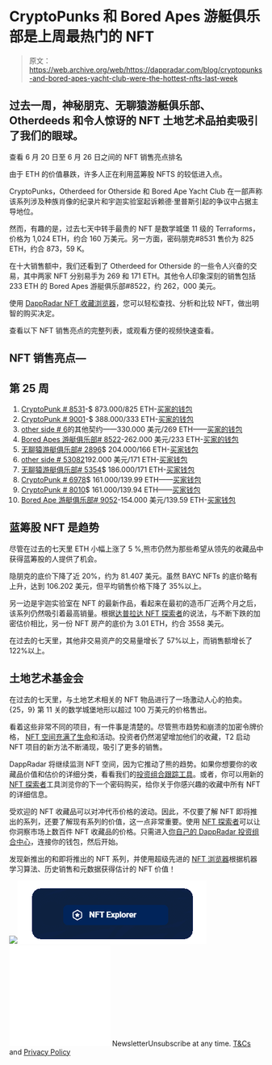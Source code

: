 # CryptoPunks 和 Bored Apes 游艇俱乐部是上周最热门的 NFT

> 原文：<https://web.archive.org/web/https://dappradar.com/blog/cryptopunks-and-bored-apes-yacht-club-were-the-hottest-nfts-last-week>

## 过去一周，神秘朋克、无聊猿游艇俱乐部、Otherdeeds 和令人惊讶的 NFT 土地艺术品拍卖吸引了我们的眼球。

查看 6 月 20 日至 6 月 26 日之间的 NFT 销售亮点排名

由于 ETH 的价值暴跌，许多人正在利用蓝筹股 NFTS 的较低进入点。

CryptoPunks，Otherdeed for Otherside 和 Bored Ape Yacht Club 在一部声称该系列涉及种族肖像的纪录片和宇迦实验室起诉赖德·里普斯引起的争议中占据主导地位。

然而，有趣的是，过去七天中转手最贵的 NFT 是数学城堡 11 级的 Terraforms，价格为 1,024 ETH，约合 160 万美元。另一方面，密码朋克#8531 售价为 825 ETH，约合 873，59 K。

在十大销售额中，我们还看到了 Otherdeed for Otherside 的一些令人兴奋的交易，其中两家 NFT 分别易手为 269 和 171 ETH。其他令人印象深刻的销售包括 233 ETH 的 Bored Apes 游艇俱乐部#8522，约 262，000 美元。

使用 [DappRadar NFT 收藏浏览器](https://web.archive.org/web/20220813161737/https://dappradar.com/hub/nft-explorer)，您可以轻松查找、分析和比较 NFT，做出明智的购买决定。

查看以下 NFT 销售亮点的完整列表，或观看方便的视频快速查看。

## **NFT 销售亮点—**

## **第 25 周**

1.  [CryptoPunk # 8531](https://web.archive.org/web/20220813161737/https://dappradar.com/hub/assets/eth/0xb47e3cd837ddf8e4c57f05d70ab865de6e193bbb/8531)-$ 873.000/825 ETH-[买家的钱包](https://web.archive.org/web/20220813161737/https://dappradar.com/hub/wallet/eth/0x18f2368ab4816dd390e894a9a5b14a5e6dabf88c?utm_source=rankings&utm_medium=nft&utm_campaign=nft_sales)
2.  [CryptoPunk # 9001](https://web.archive.org/web/20220813161737/https://dappradar.com/hub/assets/eth/0xb47e3cd837ddf8e4c57f05d70ab865de6e193bbb/9001)-$ 388.000/333 ETH-[买家的钱包](https://web.archive.org/web/20220813161737/https://dappradar.com/hub/wallet/eth/0x1b545421e9f738ce81478e2f66a57176d7ba27e5?utm_source=rankings&utm_medium=nft&utm_campaign=nft_sales)
3.  [other side # 6](https://web.archive.org/web/20220813161737/https://dappradar.com/hub/assets/eth/0x34d85c9cdeb23fa97cb08333b511ac86e1c4e258/6)的其他契约——330.000 美元/269 ETH——[买家的钱包](https://web.archive.org/web/20220813161737/https://dappradar.com/hub/wallet/eth/0x492756f268731985b633bd628f0ba2fd857b6007?utm_source=rankings&utm_medium=nft&utm_campaign=nft_sales)
4.  [Bored Apes 游艇俱乐部# 8522](https://web.archive.org/web/20220813161737/https://dappradar.com/hub/assets/eth/0xbc4ca0eda7647a8ab7c2061c2e118a18a936f13d/8522)-262.000 美元/233 ETH-[买家的钱包](https://web.archive.org/web/20220813161737/https://dappradar.com/hub/wallet/eth/0x492756f268731985b633bd628f0ba2fd857b6007?utm_source=rankings&utm_medium=nft&utm_campaign=nft_sales)
5.  [无聊猿游艇俱乐部# 2896](https://web.archive.org/web/20220813161737/https://dappradar.com/hub/assets/eth/0xbc4ca0eda7647a8ab7c2061c2e118a18a936f13d/2896)$ 204.000/166 ETH-[买家钱包](https://web.archive.org/web/20220813161737/https://dappradar.com/hub/wallet/eth/0xd8585bb4ea2feeced1e22eeb6d81baca49e30335?utm_source=rankings&utm_medium=nft&utm_campaign=nft_sales)
6.  [other side # 53082](https://web.archive.org/web/20220813161737/https://dappradar.com/hub/assets/eth/0x34d85c9cdeb23fa97cb08333b511ac86e1c4e258/53082)192.000 美元/171 ETH-[买家钱包](https://web.archive.org/web/20220813161737/https://dappradar.com/hub/wallet/eth/0x492756f268731985b633bd628f0ba2fd857b6007?utm_source=rankings&utm_medium=nft&utm_campaign=nft_sales)
7.  [无聊猿游艇俱乐部# 5354](https://web.archive.org/web/20220813161737/https://dappradar.com/hub/assets/eth/0xbc4ca0eda7647a8ab7c2061c2e118a18a936f13d/5354)$ 186.000/171 ETH-[买家钱包](https://web.archive.org/web/20220813161737/https://dappradar.com/hub/wallet/eth/0xba19684206f2dd9dd8dc4ae671299afabe41318c?utm_source=rankings&utm_medium=nft&utm_campaign=nft_sales)
8.  [CryptoPunk # 6978](https://web.archive.org/web/20220813161737/https://dappradar.com/hub/assets/eth/0xb47e3cd837ddf8e4c57f05d70ab865de6e193bbb/6978)$ 161.000/139.99 ETH——[买家钱包](https://web.archive.org/web/20220813161737/https://dappradar.com/hub/wallet/eth/0x830ed8630c973d55f24615fd5493a51a1ffcf913?utm_source=rankings&utm_medium=nft&utm_campaign=nft_sales)
9.  [CryptoPunk # 8010](https://web.archive.org/web/20220813161737/https://dappradar.com/hub/assets/eth/0xb47e3cd837ddf8e4c57f05d70ab865de6e193bbb/8010)$ 161.000/139.94 ETH——[买家钱包](https://web.archive.org/web/20220813161737/https://dappradar.com/hub/wallet/eth/0xa02113a2ed51e82b05649709fbbd4232dc11244c?utm_source=rankings&utm_medium=nft&utm_campaign=nft_sales)
10.  [Bored Ape 游艇俱乐部# 9052](https://web.archive.org/web/20220813161737/https://dappradar.com/hub/assets/eth/0xbc4ca0eda7647a8ab7c2061c2e118a18a936f13d/9052)-154.000 美元/139.59 ETH-[买家钱包](https://web.archive.org/web/20220813161737/https://dappradar.com/hub/wallet/eth/0x90e00fc9f7e38a8b1e7739a2596e6ebe54126c2f?utm_source=rankings&utm_medium=nft&utm_campaign=nft_sales)

## 蓝筹股 NFT 是趋势

尽管在过去的七天里 ETH 小幅上涨了 5 %,熊市仍然为那些希望从领先的收藏品中获得蓝筹股的人提供了机会。

隐朋克的底价下降了近 20%，约为 81.407 美元。虽然 BAYC NFTs 的底价略有上升，达到 106.202 美元，但平均销售价格下降了 35%以上。

另一边是宇迦实验室在 NFT 的最新作品，看起来在最初的造币厂近两个月之后，该系列仍然吸引着最高销量。根据[达普拉达 NFT 探索者](https://web.archive.org/web/20220813161737/https://dappradar.com/hub/nft-explorer/collection/otherdeed-for-otherside)的说法，与不断下跌的加密估价相比，另一份 NFT 房产的底价为 3.01 ETH，约合 3558 美元。

在过去的七天里，其他非交易资产的交易量增长了 57%以上，而销售额增长了 122%以上。

## **土地艺术基金会**

在过去的七天里，与土地艺术相关的 NFT 物品进行了一场激动人心的拍卖。{25，9} 第 11 关的数学城堡地形以超过 100 万美元的价格售出。

看着这些非常不同的项目，有一件事是清楚的。尽管熊市趋势和崩溃的加密令牌价格， [NFT 空间充满了生命](https://web.archive.org/web/20220813161737/https://dappradar.com/blog/dappradar-industry-report-may-2022/)和活动。投资者仍然渴望增加他们的收藏，T2 启动 NFT 项目的新方法不断涌现，吸引了更多的销售。

DappRadar 将继续监测 NFT 空间，因为它推动了熊的趋势。如果你想要你的收藏品价值和估价的详细分类，看看我们的[投资组合跟踪工具](https://web.archive.org/web/20220813161737/https://dappradar.com/hub/wallet/)。或者，你可以用新的 [NFT 探索者](https://web.archive.org/web/20220813161737/https://dappradar.com/hub/nft-explorer)工具浏览你的下一个密码购买，给你关于你感兴趣的收藏中所有 NFT 的详细信息。

受欢迎的 NFT 收藏品可以对冲代币价格的波动。因此，不仅要了解 NFT 即将推出的系列，还要了解现有系列的价值，这一点非常重要。使用 [NFT 探索者](https://web.archive.org/web/20220813161737/https://dappradar.com/hub/nft-explorer)可以让你洞察市场上数百件 NFT 收藏品的价格。只需进入[你自己的 DappRadar 投资组合中心](https://web.archive.org/web/20220813161737/https://dappradar.com/hub/wallet/)，连接你的钱包，然后开始。

发现新推出的和即将推出的 NFT 系列，并使用超级先进的 [NFT 浏览器](https://web.archive.org/web/20220813161737/https://dappradar.com/hub/nft-explorer)根据机器学习算法、历史销售和元数据获得估计的 NFT 价值！

[](https://web.archive.org/web/20220813161737/https://dappradar.com/hub/nft-explorer)[![](img/ebf3736e7daaf59b158d5065be9e5476.png)<picture>![](img/42368451c4d80ccc2b040dfd634e5caf.png)</picture>](https://web.archive.org/web/20220813161737/https://dappradar.com/hub/nft-explorer)![](img/6d5a4a2d609c56e1a5771717e54ba759.png) NewsletterUnsubscribe at any time. [T&Cs](https://web.archive.org/web/20220813161737/https://dappradar.com/terms) and [Privacy Policy](https://web.archive.org/web/20220813161737/https://dappradar.com/privacy-policy)